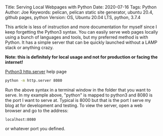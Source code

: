 Title: Serving Local Webpages with Python
Date: 2020-07-16
Tags: Python
Author: Joe
Keywords: pelican, pelican static site generator, ubuntu 20.4, github pages, python
Version: OS, Ubuntu 20.04 LTS, python, 3.7.4

This article is less of instruction and more documentation for myself since I keep forgetting the Python3 syntax. You can easily serve web pages locally using a bunch of languages and tools, but my preferred method is with Python. It has a simple server that can be quickly launched without a LAMP stack or anything crazy. 

**Note: this is definitely for local usage and not for production or facing the internet!**

[Python3 http.server](https://docs.python.org/3/library/http.server.html) help page

```bash
python -m http.server 8080
```
Run the above syntax in a terminal window in the folder that you want to serve. In my example above, "python" is mapped to python3 and 8080 is the port I want to serve at. Typical is 8000 but that is the port I serve my blog at for development and testing.  To view the server, open a web browser and go to the address:
```
localhost:8080
```

or whatever port you defined.